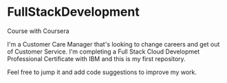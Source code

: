 # FullStackDevelopment
Course with Coursera

I'm a Customer Care Manager that's looking to change careers and get out of Customer Service. I'm completing a Full Stack Cloud Developmet Professional Certificate with IBM and this is my first repository. 

Feel free to jump it and add code suggestions to improve my work.
